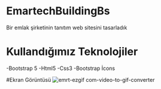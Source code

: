 # EmartechBuildingBs

Bir emlak şirketinin tanıtım web sitesini tasarladık

# Kullandığımız Teknolojiler

-Bootstrap 5
-Html5
-Css3
-Bootstrap İcons


#Ekran Görüntüsü
![emrt-ezgif com-video-to-gif-converter](https://github.com/farukderm/EmartechBuildingBs/assets/42474468/d812907f-28ba-416c-abaf-b5e492e5676c)
